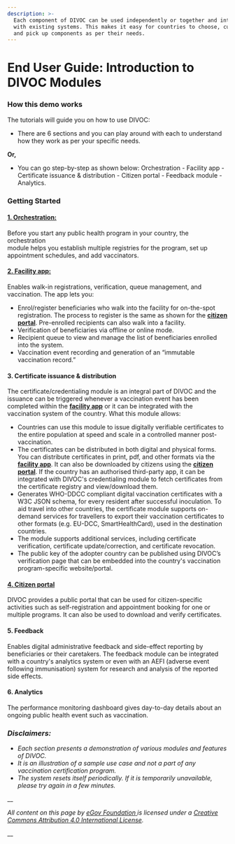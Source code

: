 ```yaml
---
description: >-
  Each component of DIVOC can be used independently or together and integrated
  with existing systems. This makes it easy for countries to choose, customise
  and pick up components as per their needs.
---
```


# End User Guide: Introduction to DIVOC Modules

### **How this demo works**

The tutorials will guide you on how to use DIVOC:

* There are 6 sections and you can play around with each to understand how they work as per your specific needs.&#x20;

**Or,**

* You can go step-by-step as shown below: Orchestration - Facility app - Certificate issuance & distribution - Citizen portal - Feedback module - Analytics.

### Getting Started

#### [1. Orchestration: ](orchestration.md)

Before you start any public health program in your country, the orchestration\
module helps you establish multiple registries for the program, set up appointment schedules, and add vaccinators.

#### [2.  Facility app:](facility-app.md)&#x20;

Enables walk-in registrations, verification, queue management, and vaccination. The app lets you:

* Enrol/register beneficiaries who walk into the facility for on-the-spot registration. The process to register is the same as shown for the [**citizen portal**](citizen-portal.md). Pre-enrolled recipients can also walk into a facility.
* Verification of beneficiaries via offline or online mode.
* Recipient queue to view and manage the list of beneficiaries enrolled into the system.
* Vaccination event recording and generation of an “immutable vaccination record.”

#### 3. Certificate issuance & distribution&#x20;

The certificate/credentialing module is an integral part of DIVOC and the issuance can be triggered whenever a vaccination event has been completed within the [**facility app**](facility-app.md) or it can be integrated with the vaccination system of the country. What this module allows:

* Countries can use this module to issue digitally verifiable certificates to the entire population at speed and scale in a controlled manner post-vaccination.
* The certificates can be distributed in both digital and physical forms. You can distribute certificates in print, pdf, and other formats via the [**facility app**](facility-app.md). It can also be downloaded by citizens using the [**citizen portal**](citizen-portal.md). If the country has an authorised third-party app, it can be integrated with DIVOC's credentialing module to fetch certificates from the certificate registry and view/download them.
* Generates WHO-DDCC compliant digital vaccination certificates with a W3C JSON schema, for every resident after successful inoculation. To aid travel into other countries, the certificate module supports on-demand services for travellers to export their vaccination certificates to other formats (e.g. EU-DCC, SmartHealthCard), used in the destination countries.
* The module supports additional services, including certificate verification, certificate update/correction, and certificate revocation.
* The public key of the adopter country can be published using DIVOC’s verification page that can be embedded into the country's vaccination program-specific website/portal.

#### [4.  Citizen portal](citizen-portal.md)&#x20;

DIVOC provides a public portal that can be used for citizen-specific activities such as self-registration and appointment booking for one or multiple programs. It can also be used to download and verify certificates.

#### 5. Feedback&#x20;

Enables digital administrative feedback and side-effect reporting by beneficiaries or their caretakers. The feedback module can be integrated with a country's analytics system or even with an AEFI (adverse event following immunisation) system for research and analysis of the reported side effects.

#### 6. Analytics&#x20;

The performance monitoring dashboard gives day-to-day details about an ongoing public health event such as vaccination.

### _Disclaimers:_&#x20;

* _Each section presents a demonstration of various modules and features of DIVOC._&#x20;
* _It is an illustration of a sample use case and not a part of any vaccination certification program._&#x20;
* _The system resets itself periodically. If it is temporarily unavailable, please try again in a few minutes._

__

_All content on this page by_ [_eGov Foundation_ ](https://egov.org.in)_is licensed under a_ [_Creative Commons Attribution 4.0 International License_](http://creativecommons.org/licenses/by/4.0/)_._

__
